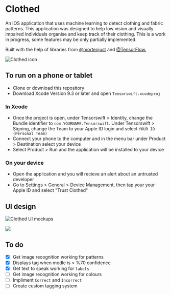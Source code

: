 # Clothed
An IOS application that uses machine learning to detect clothing and fabric patterns. This application was designed to help low vision and visually impaired individuals organise and keep track of their clothing. This is a work in progress, some features may be only partially implemented. 

Built with the help of libraries from <a href="https://github.com/mortenjust/trainer-mac">@mortenjust</a> and <a href="https://github.com/tensorflow/tensorflow">@TensorFlow.</a>

![Clothed icon](https://s3-ap-southeast-2.amazonaws.com/www.sophgdn.com/githubImages/clothed-icon.png)

## To run on a phone or tablet
* Clone or download this repository
* Download Xcode Version 9.3 or later and open `Tensorswift.xcodeproj`

### In Xcode
* Once the project is open, under Tensorswift > Identity, change the Bundle identifier to `com.YOURNAME.Tensorswift`. Under Tensorswift > Signing, change the Team to your Apple ID login and select `YOUR ID (Personal Team)` 
* Connect your phone to the computer and in the menu bar under Product > Destination select your device
* Select Product > Run and the application will be installed to your device

### On your device
* Open the application and you will recieve an alert about an untrusted developer
* Go to Settings > General > Device Management, then tap your your Apple ID and select "Trust Clothed" 

## UI design 
![Clothed UI mockups](https://s3-ap-southeast-2.amazonaws.com/www.sophgdn.com/githubImages/clothed-video-1.gif)

![](https://s3-ap-southeast-2.amazonaws.com/www.sophgdn.com/githubImages/clothed-video-1.gif)


## To do 
- [x] Get image recognition working for patterns
- [x] Displays tag when modle is > %70 confidence 
- [x] Get text to speak working for `labels`
- [ ] Get image recognition working for colours
- [ ] Impliment `Correct` and `Incorrect`
- [ ] Create custom tagging system
